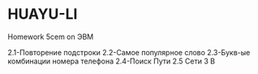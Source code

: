 # HUAYU-LI
Homework 5cem on ЭВМ

2.1-Повторение подстроки
2.2-Самое популярное слово
2.3-Букв-ые комбинации номера телефона
2.4-Поиск Пути
2.5 Сети З В
